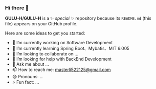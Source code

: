 ### Hi there 👋


**GULU-H/GULU-H** is a ✨ _special_ ✨ repository because its `README.md` (this file) appears on your GitHub profile.

Here are some ideas to get you started:

- 🔭 I’m currently working on Software Development
- 🌱 I’m currently learning Spring Boot、Mybatis、MIT 6.005
- 👯 I’m looking to collaborate on ...
- 🤔 I’m looking for help with BackEnd Development
- 💬 Ask me about ...
- 📫 How to reach me: masterli522125@gmail.com
- 😄 Pronouns: ...
- ⚡ Fun fact: ...
